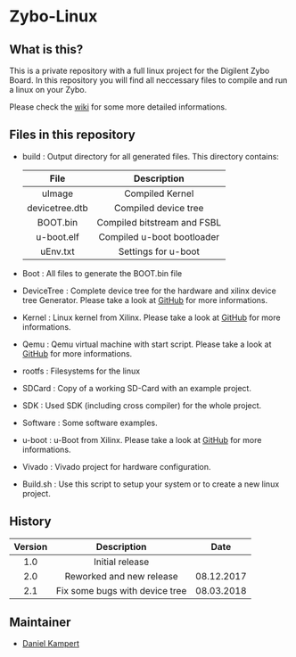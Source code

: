 # Zybo-Linux

## What is this?
This is a private repository with a full linux project for the Digilent Zybo Board. 
In this repository you will find all neccessary files to compile and run a linux on your Zybo.

Please check the [wiki](https://github.com/Kampi/Zybo-Linux/wiki) for some more detailed informations.

## Files in this repository
  * build : Output directory for all generated files. This directory contains:

    | File               | Description                  |
    |:------------------:|:----------------------------:|
    | uImage             | Compiled Kernel              | 
    | devicetree.dtb     | Compiled device tree         |
    | BOOT.bin           | Compiled bitstream and FSBL  |
    | u-boot.elf         | Compiled u-boot bootloader   |
    | uEnv.txt		 | Settings for u-boot          |

  * Boot : All files to generate the BOOT.bin file
  * DeviceTree : Complete device tree for the hardware and xilinx device tree Generator. 
		 Please  take a look at [GitHub](https://github.com/Xilinx/device-tree-xlnx) for more informations.
  * Kernel : Linux kernel from Xilinx. 
	     Please take a look at [GitHub](https://github.com/Xilinx/linux-xlnx) for more informations.
  * Qemu : Qemu virtual machine with start script.
   	   Please  take a look at [GitHub](https://github.com/Xilinx/qemu) for more informations.
  * rootfs : Filesystems for the linux
  * SDCard : Copy of a working SD-Card with an example project.
  * SDK : Used SDK (including cross compiler) for the whole project.
  * Software : Some software examples.
  * u-boot : u-Boot from Xilinx. 
 	     Please take a look at [GitHub](https://github.com/Xilinx/u-boot-xlnx) for more informations.
  * Vivado : Vivado project for hardware configuration.
  * Build.sh : Use this script to setup your system or to create a new linux project.

## History

| Version   | Description                    | Date       |
|:---------:|:------------------------------:|:----------:|
| 1.0       | Initial release                |            | 
| 2.0       | Reworked and new release       | 08.12.2017 |
| 2.1       | Fix some bugs with device tree | 08.03.2018 |

## Maintainer
- [Daniel Kampert](DanielKampert@kampis-elektroecke.de)
